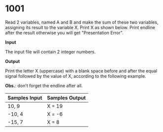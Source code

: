# 1001

Read 2 variables, named A and B and make the sum of these two variables, assigning its result to
the variable X. Print X as shown below. Print endline after the result otherwise you will get
"Presentation Error".

**Input**

The input file will contain 2 integer numbers.

**Output**

Print the letter X (uppercase) with a blank space before and after the equal signal followed by
the value of X, according to the following example.

**Obs.**: don't forget the endline after all.

|Samples Input|Samples Output|
|-------------|--------------|
|   10, 9     |    X = 19    |
|  -10, 4     |    X = -6    |
|  -15, 7     |    X = 8     |

